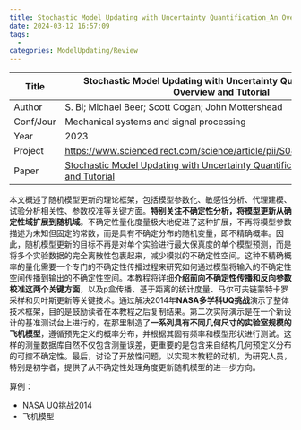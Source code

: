 ```yaml
---
title: Stochastic Model Updating with Uncertainty Quantification_An Overview and Tutorial
date: 2024-03-12 16:57:09
tags:
  - 
categories: ModelUpdating/Review
---
```


| Title     | Stochastic Model Updating with Uncertainty Quantification_An Overview and Tutorial                                                                                                  |
| --------- | ----------------------------------------------------------------------------------------------------------------------------------------------------------------------------------- |
| Author    | S. Bi; Michael Beer; Scott Cogan; John Mottershead                                                                                                                                  |
| Conf/Jour | Mechanical systems and signal processing                                                                                                                                            |
| Year      | 2023                                                                                                                                                                                |
| Project   | https://www.sciencedirect.com/science/article/pii/S0888327023006921                                                                                                                 |
| Paper     | [Stochastic Model Updating with Uncertainty Quantification: An Overview and Tutorial](https://readpaper.com/pdf-annotate/note?pdfId=2201469630320002560&noteId=2201470551774580736) |

<!-- more -->

本文概述了随机模型更新的理论框架，包括模型参数化、敏感性分析、代理建模、试验分析相关性、参数校准等关键方面。**特别关注不确定性分析，将模型更新从确定性域扩展到随机域**。不确定性量化度量极大地促进了这种扩展，不再将模型参数描述为未知但固定的常数，而是具有不确定分布的随机变量，即不精确概率。因此，随机模型更新的目标不再是对单个实验进行最大保真度的单个模型预测，而是将多个实验数据的完全离散性包裹起来，减少模拟的不确定性空间。这种不精确概率的量化需要一个专门的不确定性传播过程来研究如何通过模型将输入的不确定性空间传播到输出的不确定性空间。本教程将详细**介绍前向不确定性传播和反向参数校准这两个关键方面**，以及p盒传播、基于距离的统计度量、马尔可夫链蒙特卡罗采样和贝叶斯更新等关键技术。通过解决2014年**NASA多学科UQ挑战**演示了整体技术框架，目的是鼓励读者在本教程之后复制结果。第二次实际演示是在一个新设计的基准测试台上进行的，在那里制造了**一系列具有不同几何尺寸的实验室规模的飞机模型**，遵循预先定义的概率分布，并根据其固有频率和模型形状进行测试。这样的测量数据库自然不仅包含测量误差，更重要的是包含来自结构几何预定义分布的可控不确定性。最后，讨论了开放性问题，以实现本教程的动机，为研究人员，特别是初学者，提供了从不确定性处理角度更新随机模型的进一步方向。

算例：
- NASA UQ挑战2014
- 飞机模型
